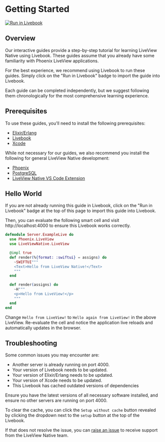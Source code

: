 # Getting Started

[![Run in Livebook](https://livebook.dev/badge/v1/blue.svg)](https://livebook.dev/run?url=https%3A%2F%2Fraw.githubusercontent.com%2Fliveview-native%2Flive_view_native%2Fmain%2Fguides%livebooks%getting-started.livemd)

## Overview

Our interactive guides provide a step-by-step tutorial for learning LiveView Native using Livebook. These guides assume that you already have some familiarity with Phoenix LiveView applications.

For the best experience, we recommend using Livebook to run these guides. Simply click on the "Run in Livebook" badge to import the guide into Livebook.

Each guide can be completed independently, but we suggest following them chronologically for the most comprehensive learning experience.

## Prerequisites

To use these guides, you'll need to install the following prerequisites:

* [Elixir/Erlang](https://elixir-lang.org/install.html)
* [Livebook](https://livebook.dev/)
* [Xcode](https://developer.apple.com/xcode/)

While not necessary for our guides, we also recommend you install the following for general LiveView Native development:

* [Phoenix](https://hexdocs.pm/phoenix/installation.html)
* [PostgreSQL](https://www.postgresql.org/download/)
* [LiveView Native VS Code Extension](https://github.com/liveview-native/liveview-native-vscode)

## Hello World

If you are not already running this guide in Livebook, click on the "Run in Livebook" badge at the top of this page to import this guide into Livebook.

Then, you can evaluate the following smart cell and visit http://localhost:4000 to ensure this Livebook works correctly.

<!-- livebook:{"attrs":"eyJhY3Rpb24iOiI6aW5kZXgiLCJjb2RlIjoiZGVmbW9kdWxlIFNlcnZlci5FeGFtcGxlTGl2ZSBkb1xuICB1c2UgUGhvZW5peC5MaXZlVmlld1xuICB1c2UgTGl2ZVZpZXdOYXRpdmUuTGl2ZVZpZXdcblxuICBAaW1wbCB0cnVlXG4gIGRlZiByZW5kZXIoJXtmb3JtYXQ6IDpzd2lmdHVpfSA9IGFzc2lnbnMpIGRvXG4gICAgflNXSUZUVUlcIlwiXCJcbiAgICA8VGV4dD5IZWxsbyBmcm9tIExpdmVWaWV3IE5hdGl2ZSE8L1RleHQ+XG4gICAgXCJcIlwiXG4gIGVuZFxuXG4gIGRlZiByZW5kZXIoYXNzaWducykgZG9cbiAgICB+SFwiXCJcIlxuICAgIDxwPkhlbGxvIGZyb20gTGl2ZVZpZXchPC9wPlxuICAgIFwiXCJcIlxuICBlbmRcbmVuZCIsInBhdGgiOiIvIn0","chunks":[[0,109],[111,306],[419,45],[466,63]],"kind":"Elixir.KinoLiveViewNative","livebook_object":"smart_cell"} -->

```elixir
defmodule Server.ExampleLive do
  use Phoenix.LiveView
  use LiveViewNative.LiveView

  @impl true
  def render(%{format: :swiftui} = assigns) do
    ~SWIFTUI"""
    <Text>Hello from LiveView Native!</Text>
    """
  end

  def render(assigns) do
    ~H"""
    <p>Hello from LiveView!</p>
    """
  end
end
```

Change `Hello from LiveView!` to `Hello again from LiveView!` in the above LiveView. Re-evaluate the cell and notice the application live reloads and automatically updates in the browser.

## Troubleshooting

Some common issues you may encounter are:

* Another server is already running on port 4000.
* Your version of Livebook needs to be updated.
* Your version of Elixir/Erlang needs to be updated.
* Your version of Xcode needs to be updated.
* This Livebook has cached outdated versions of dependencies

Ensure you have the latest versions of all necessary software installed, and ensure no other servers are running on port 4000.

To clear the cache, you can click the `Setup without cache` button revealed by clicking the dropdown next to the `setup` button at the top of the Livebook.

If that does not resolve the issue, you can [raise an issue](https://github.com/liveview-native/live_view_native/issues/new) to receive support from the LiveView Native team.